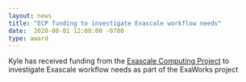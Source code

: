 ```yaml
---
layout: news
title: "ECP funding to investigate Exascale workflow needs"
date:  2020-08-01 12:00:00 -0700
type: award
---
```


Kyle has received funding from the [Exascale Computing Project](https://www.exascaleproject.org/) to investigate Exascale workflow needs as part of the ExaWorks project
